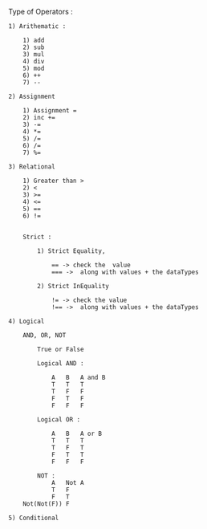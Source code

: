 
Type of Operators : 

    1) Arithematic :

        1) add
        2) sub
        3) mul
        4) div
        5) mod
        6) ++
        7) --

    2) Assignment

        1) Assignment =
        2) inc +=
        3) -=
        4) *=
        5) /=
        6) /=
        7) %=

    3) Relational

        1) Greater than >
        2) <
        3) >=
        4) <=
        5) ==
        6) !=


        Strict : 

            1) Strict Equality,

                == -> check the  value
                === ->  along with values + the dataTypes

            2) Strict InEquality

                != -> check the value
                !== ->  along with values + the dataTypes

    4) Logical

        AND, OR, NOT 
            
            True or False

            Logical AND : 

                A   B   A and B
                T   T   T
                T   F   F
                F   T   F
                F   F   F

            Logical OR : 

                A   B   A or B
                T   T   T
                T   F   T
                F   T   T
                F   F   F 

            NOT : 
                A   Not A
                T   F
                F   T
        Not(Not(F)) F
        
    5) Conditional

